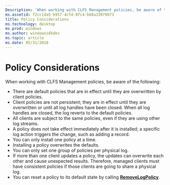 ```yaml
---
Description: 'When working with CLFS Management policies, be aware of the following:'
ms.assetid: f2cc1da5-b957-4cfd-8fc4-b68a33079073
title: Policy Considerations
ms.technology: desktop
ms.prod: windows
ms.author: windowssdkdev
ms.topic: article
ms.date: 05/31/2018
---
```


# Policy Considerations

When working with CLFS Management policies, be aware of the following:

-   There are default policies that are in effect until they are overwritten by client policies.
-   Client policies are not persistent; they are in effect until they are overwritten or until all log handles have been closed. When all log handles are closed, the log reverts to the default policies.
-   All clients are subject to the same policies, even if they are using other log streams.
-   A policy does not take effect immediately after it is installed; a specific log action triggers the change, such as adding a record.
-   You can only install one policy at a time.
-   Installing a policy overwrites the defaults.
-   You can only set one group of policies per physical log.
-   If more than one client updates a policy, the updates can overwrite each other and cause unexpected results. Therefore, managed clients must have consistent policies if those clients are going to share a physical log.
-   You can reset a policy to its default state by calling [**RemoveLogPolicy**](/windows/desktop/api/Clfsmgmtw32/nf-clfsmgmtw32-removelogpolicy).

 

 



